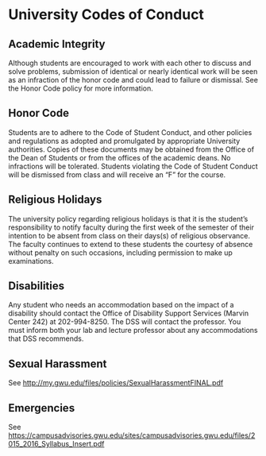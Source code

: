 # University Codes of Conduct

## Academic Integrity

Although students are encouraged to work with each other to discuss and solve problems, submission of identical or nearly identical work will be seen as an infraction of the honor code and could lead to failure or dismissal. See the Honor Code policy for more information.

## Honor Code

Students are to adhere to the Code of Student Conduct, and other policies and regulations as adopted and promulgated by appropriate University authorities. Copies of these documents may be obtained from the Office of the Dean of Students or from the offices of the academic deans.  No infractions will be tolerated.  Students violating the Code of Student Conduct will be dismissed from class and will receive an “F” for the course.

## Religious Holidays

The university policy regarding religious holidays is that it is the student’s responsibility to notify faculty during the first week of the semester of their intention to be absent from class on their days(s) of religious observance. The faculty continues to extend to these students the courtesy of absence without penalty on such occasions, including permission to make up examinations.

## Disabilities

Any student who needs an accommodation based on the impact of a disability should contact the Office of Disability Support Services (Marvin Center 242) at 202-994-8250.  The DSS will contact the professor. You must inform both your lab and lecture professor about any accommodations that DSS recommends.

## Sexual Harassment

See http://my.gwu.edu/files/policies/SexualHarassmentFINAL.pdf

## Emergencies

See https://campusadvisories.gwu.edu/sites/campusadvisories.gwu.edu/files/2015_2016_Syllabus_Insert.pdf
